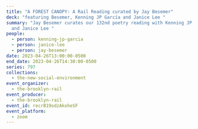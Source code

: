 ```yaml
---
title: "A FOREST CANOPY: A Rail Reading curated by Jay Besemer"
deck: "featuring Besemer, Kenning JP García and Janice Lee "
summary: "Jay Besemer curates our 132nd poetry reading with Kenning JP García
  and Janice Lee "
people:
  - person: kenning-jp-garcia
  - person: janice-lee
  - person: jay-besemer
date: 2023-04-26T13:00:00-0500
end_date: 2023-04-26T14:30:00-0500
series: 797
collections:
  - the-new-social-environment
event_organizer:
  - the-brooklyn-rail
event_producer:
  - the-brooklyn-rail
event_id: recrB19odzAkoheSF
event_platform:
  - zoom
---
```

